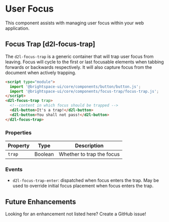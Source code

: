 
# User Focus
This component assists with managing user focus within your web application.

## Focus Trap [d2l-focus-trap]

The `d2l-focus-trap` is a generic container that will trap user focus from leaving. Focus will cycle to the first or last focusable elements when tabbing forwards or backwards respectively.  It will also capture focus from the document when actively trapping.

<!-- docs: demo live name:d2l-focus-trap -->
```html
<script type="module">
  import '@brightspace-ui/core/components/button/button.js';
  import '@brightspace-ui/core/components/focus-trap/focus-trap.js';
</script>
<d2l-focus-trap trap>
  <!--content in which focus should be trapped -->
  <d2l-button>It's a trap!</d2l-button>
  <d2l-button>You shall not pass!</d2l-button>
</d2l-focus-trap>
```
<!-- docs: start hidden content -->

### Properties

| Property | Type | Description |
|---|---|---|
| `trap` | Boolean | Whether to trap the focus |

### Events

- `d2l-focus-trap-enter`: dispatched when focus enters the trap. May be used to override initial focus placement when focus enters the trap.

## Future Enhancements

Looking for an enhancement not listed here? Create a GitHub issue!
<!-- docs: end hidden content -->
